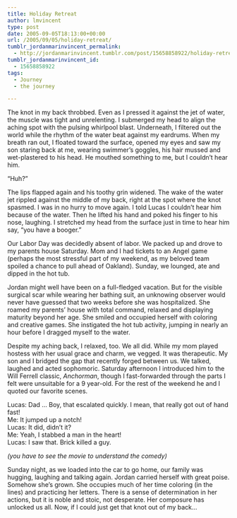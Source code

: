 ```yaml
---
title: Holiday Retreat
author: lmvincent
type: post
date: 2005-09-05T18:13:00+00:00
url: /2005/09/05/holiday-retreat/
tumblr_jordanmarinvincent_permalink:
  - http://jordanmarinvincent.tumblr.com/post/15658858922/holiday-retreat
tumblr_jordanmarinvincent_id:
  - 15658858922
tags:
  - Journey
  - the journey

---
```

The knot in my back throbbed. Even as I pressed it against the jet of water, the muscle was tight and unrelenting. I submerged my head to align the aching spot with the pulsing whirlpool blast. Underneath, I filtered out the world while the rhythm of the water beat against my eardrums. When my breath ran out, I floated toward the surface, opened my eyes and saw my son staring back at me, wearing swimmer&rsquo;s goggles, his hair mussed and wet-plastered to his head. He mouthed something to me, but I couldn&rsquo;t hear him.

&ldquo;Huh?&rdquo;

The lips flapped again and his toothy grin widened. The wake of the water jet rippled against the middle of my back, right at the spot where the knot spasmed. I was in no hurry to move again. I told Lucas I couldn&rsquo;t hear him because of the water. Then he lifted his hand and poked his finger to his nose, laughing. I stretched my head from the surface just in time to hear him say, &ldquo;you have a booger.&rdquo;<a name="more"></a>

Our Labor Day was decidedly absent of labor. We packed up and drove to my parents house Saturday. Mom and I had tickets to an Angel game (perhaps the most stressful part of my weekend, as my beloved team spoiled a chance to pull ahead of Oakland). Sunday, we lounged, ate and dipped in the hot tub.

Jordan might well have been on a full-fledged vacation. But for the visible surgical scar while wearing her bathing suit, an unknowing observer would never have guessed that two weeks before she was hospitalized. She roamed my parents&rsquo; house with total command, relaxed and displaying maturity beyond her age. She smiled and occupied herself with coloring and creative games. She instigated the hot tub activity, jumping in nearly an hour before I dragged myself to the water.

Despite my aching back, I relaxed, too. We all did. While my mom played hostess with her usual grace and charm, we vegged. It was therapeutic. My son and I bridged the gap that recently forged between us. We talked, laughed and acted sophomoric. Saturday afternoon I introduced him to the Will Ferrell classic, _Anchorman_, though I fast-forwarded through the parts I felt were unsuitable for a 9 year-old. For the rest of the weekend he and I quoted our favorite scenes.

Lucas: Dad &hellip; Boy, that escalated quickly. I mean, that really got out of hand fast!  
Me: It jumped up a notch!  
Lucas: It did, didn&rsquo;t it?  
Me: Yeah, I stabbed a man in the heart!  
Lucas: I saw that. Brick killed a guy.

_(you have to see the movie to understand the comedy)_

Sunday night, as we loaded into the car to go home, our family was hugging, laughing and talking again. Jordan carried herself with great poise. Somehow she&rsquo;s grown. She occupies much of her time coloring (in the lines) and practicing her letters. There is a sense of determination in her actions, but it is noble and stoic, not desperate. Her composure has unlocked us all. Now, if I could just get that knot out of my back&hellip;

<div class="blogger-post-footer">
  <img loading="lazy" width="1" height="1" src="https://blogger.googleusercontent.com/tracker/9039099668816362935-8763949047203281206?l=jordansjourney2.blogspot.com" alt="" />
</div>